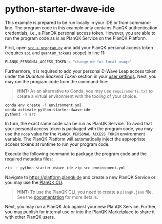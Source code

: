 # python-starter-dwave-ide

This example is prepared to be run locally in your IDE or from command-line.
The program code in this example only contains PlanQK authentication credentials, i.e., a PlanQK personal access token.
However, you are able to run the program code as is as PlanQK Service on the PlanQK Platform.

First, open [`src > program.py`](src/program.py) and add your PlanQK personal access token (requires `api` and `quantum_tokens` scope) in line 11:

```python
PLANQK_PERSONAL_ACCESS_TOKEN = "change me for local usage"
```

Furthermore, it is required to add your personal D-Wave Leap access token under the
_Quantum Backend Token_ section in your [user settings](https://platform.planqk.de/settings/backend-tokens).
Next, you may run the program code from the command-line:

> **HINT:**
> As an alternative to Conda, you may use `requirements.txt` to create a virtual environment with the tooling of your choice.

```bash
conda env create -f environment.yml
conda activate python-starter-dwave-ide
python3 -m src
```

In turn, the exact same code can be run as PlanQK Service.
To avoid that your personal access token is packaged with the program code, you may use the `noop` value for the `PLANQK_PERSONAL_ACCESS_TOKEN` environment variable.
The PlanQK Platform will automatically inject the appropriate access tokens at runtime to run your program code.

Execute the following command to package the program code and the required metadata files:

```bash
zip -r python-starter-dwave-ide.zip src environment.yml
```

Navigate to <https://platform.planqk.de> and create a new PlanQK Service or you may use the [PlanQK CLI](https://docs.platform.planqk.de/docs/getting-started/quickstart.html).

> **HINT:**
> To use the PlanQK CLI, you need to create a `planqk.json` file.
> See the [documentation](https://docs.platform.planqk.de/docs/getting-started/planqk-json-reference.html) for more details.

Next, you may run a PlanQK Job against your new PlanQK Service.
Further, you may publish for internal use or into the PlanQK Marketplace to share it with other PlanQK users.
